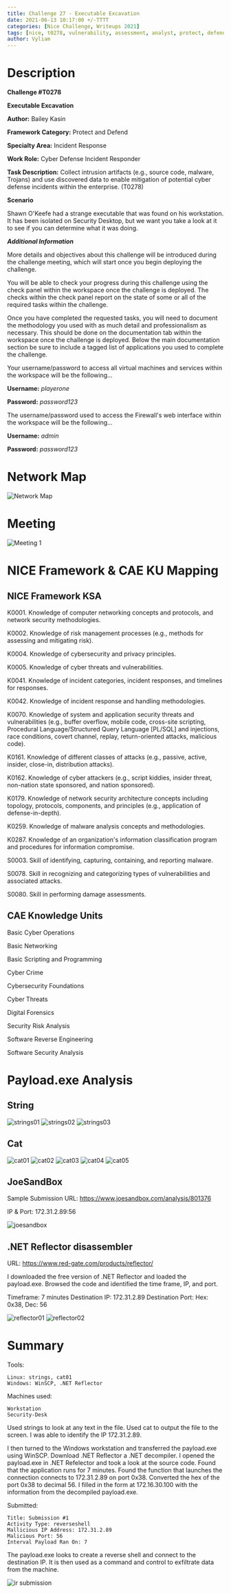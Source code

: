 ```yaml
---
title: Challenge 27 - Executable Excavation
date: 2021-06-13 10:17:00 +/-TTTT
categories: [Nice Challenge, Writeups 2021]
tags: [nice, t0278, vulnerability, assessment, analyst, protect, defend]     # TAG names should always be lowercase
author: Vyliam
---
```


# Description

**Challenge #T0278**

**Executable Excavation**

**Author:** Bailey Kasin

**Framework Category:** Protect and Defend

**Specialty Area:** Incident Response

**Work Role:** Cyber Defense Incident Responder

**Task Description:** Collect intrusion artifacts (e.g., source code, malware, Trojans) and use discovered data to enable mitigation of potential cyber defense incidents within the enterprise. (T0278)

**Scenario**

Shawn O'Keefe had a strange executable that was found on his workstation. It has been isolated on Security Desktop, but we want you take a look at it to see if you can determine what it was doing.

_**Additional Information**_

More details and objectives about this challenge will be introduced during the challenge meeting, which will start once you begin deploying the challenge.

You will be able to check your progress during this challenge using the check panel within the workspace once the challenge is deployed. The checks within the check panel report on the state of some or all of the required tasks within the challenge.

Once you have completed the requested tasks, you will need to document the methodology you used with as much detail and professionalism as necessary. This should be done on the documentation tab within the workspace once the challenge is deployed. Below the main documentation section be sure to include a tagged list of applications you used to complete the challenge.

Your username/password to access all virtual machines and services within the workspace will be the following...

**Username:** *playerone*

**Password:** *password123*

The username/password used to access the Firewall's web interface within the workspace will be the following...

**Username:** *admin*

**Password:** *password123*

# Network Map

![Network Map](/assets/img/NICE/2021/27/NetworkMap.png)

# Meeting

![Meeting 1](/assets/img/NICE/2021/27/Meeting1.png)


# NICE Framework & CAE KU Mapping

## NICE Framework KSA

K0001. Knowledge of computer networking concepts and protocols, and network security methodologies.

K0002. Knowledge of risk management processes (e.g., methods for assessing and mitigating risk).

K0004. Knowledge of cybersecurity and privacy principles.

K0005. Knowledge of cyber threats and vulnerabilities.

K0041. Knowledge of incident categories, incident responses, and timelines for responses.

K0042. Knowledge of incident response and handling methodologies.

K0070. Knowledge of system and application security threats and vulnerabilities (e.g., buffer overflow, mobile code, cross-site scripting, Procedural Language/Structured Query Language [PL/SQL] and injections, race conditions, covert channel, replay, return-oriented attacks, malicious code).

K0161. Knowledge of different classes of attacks (e.g., passive, active, insider, close-in, distribution attacks).

K0162. Knowledge of cyber attackers (e.g., script kiddies, insider threat, non-nation state sponsored, and nation sponsored).

K0179. Knowledge of network security architecture concepts including topology, protocols, components, and principles (e.g., application of defense-in-depth).

K0259. Knowledge of malware analysis concepts and methodologies.

K0287. Knowledge of an organization's information classification program and procedures for information compromise.

S0003. Skill of identifying, capturing, containing, and reporting malware.

S0078. Skill in recognizing and categorizing types of vulnerabilities and associated attacks.

S0080. Skill in performing damage assessments.

## CAE Knowledge Units

Basic Cyber Operations

Basic Networking

Basic Scripting and Programming

Cyber Crime

Cybersecurity Foundations

Cyber Threats

Digital Forensics

Security Risk Analysis

Software Reverse Engineering

Software Security Analysis

# Payload.exe Analysis

## String
![strings01](/assets/img/NICE/2021/27/strings01.png)
![strings02](/assets/img/NICE/2021/27/strings02.png)
![strings03](/assets/img/NICE/2021/27/strings03.png)

## Cat
![cat01](/assets/img/NICE/2021/27/cat01.png)
![cat02](/assets/img/NICE/2021/27/cat02.png)
![cat03](/assets/img/NICE/2021/27/cat03.png)
![cat04](/assets/img/NICE/2021/27/cat04.png)
![cat05](/assets/img/NICE/2021/27/cat05.png)

## JoeSandBox

Sample Submission URL: https://www.joesandbox.com/analysis/801376

IP & Port: 172.31.2.89:56

![joesandbox](/assets/img/NICE/2021/27/joesandbox01.png)

## .NET Reflector disassembler

URL: https://www.red-gate.com/products/reflector/

I downloaded the free version of .NET Reflector and loaded the payload.exe. Browsed the code and identified the time frame, IP, and port.

Timeframe: 7 minutes
Destination IP: 172.31.2.89
Destination Port: Hex: 0x38, Dec: 56

![reflector01](/assets/img/NICE/2021/27/reflector01.png)
![reflector02](/assets/img/NICE/2021/27/reflector02.png)

# Summary

Tools:

	Linux: strings, cat01
	Windows: WinSCP, .NET Reflector

Machines used:

	Workstation
	Security-Desk

Used strings to look at any text in the file.  Used cat to output the file to the screen.  I was able to identify the IP 172.31.2.89.

I then turned to the Windows workstation and transferred the payload.exe using WinSCP.  Download .NET Reflector a .NET decompiler.  I opened the payload.exe in .NET Refelector and took a look at the source code.  Found that the application runs for 7 minutes.  Found the function that launches the connection connects to 172.31.2.89 on port 0x38.  Converted the hex of the port 0x38 to decimal 56.  I filled in the form at 172.16.30.100 with the information from the decompiled payload.exe.

Submitted:

	Title: Submission #1
	Activity Type: reverseshell
	Mallicious IP Address: 172.31.2.89
	Malicious Port: 56
	Interval Payload Ran On: 7

The payload.exe looks to create a reverse shell and connect to the destination IP.  It is then used as a command and control to exfiltrate data from the machine.

![ir submission](/assets/img/NICE/2021/27/IR_Submission.png)